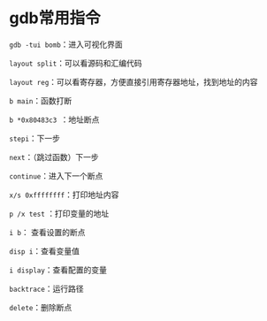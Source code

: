 # gdb常用指令

`gdb -tui bomb`：进入可视化界面

`layout split`：可以看源码和汇编代码

`layout reg`：可以看寄存器，方便直接引用寄存器地址，找到地址的内容

`b main`：函数打断

`b *0x80483c3 `：地址断点

`stepi`：下一步

`next`：（跳过函数）下一步

`continue`：进入下一个断点

`x/s 0xffffffff`：打印地址内容

`p /x test` ：打印变量的地址

`i b`： 查看设置的断点

`disp i`：查看变量值

`i display`：查看配置的变量

`backtrace`：运行路径

`delete`：删除断点



